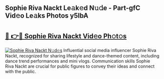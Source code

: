 ## Sophie Riva Nackt Le𝚊k𝚎d N𝚞𝚍e - Part-gfC Vid𝚎o Le𝚊ks Photos y5lbA

# <h2><a href="http://fb37yfh.evod.top/?m=Sophie+Riva+Nackt">🔗 👉🔴 Sophie Riva Nackt Vid𝚎o Ph𝚘t𝚘s</a></h2>

[![Sophie Riva Nackt N𝚞d𝚎s](https://i.imgur.com/8V9OHl7.gif)](http://fb37yfh.evod.top/?m=Sophie+Riva+Nackt)
Influential social media influencer Sophie Riva Nackt, recognized for sharing lifestyle and dance-themed content, including dance trend performances and mini vlogs. Communication skills Sophie Riva Nackt are crucial for public figures to convey their ideas and connect with the public. 
